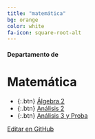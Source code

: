 ```yaml
---
title: "matemática"
bg: orange
color: white
fa-icon: square-root-alt
---
```

#### Departamento de
# Matemática

<!---
No poner los links de t.joinchat directamente,
usar https://www.protectyourlinks.com/ para obtener
un link corto protegido por captcha
-->

* {:.btn}  [Álgebra 2](https://www.proyl.com/5xv2CQ8Vh)
* {:.btn}  [Análisis 2](https://www.proyl.com/h1B7ci0IR)
* {:.btn}  [Análisis 3 y Proba](https://www.proyl.com/N8SjgS7u2)

<span class="editongithub">
	<a href="{{site.github.repository_url}}/blob/master/{{page.path}}">
		<i class="fas fa-pen"></i> Editar en GitHub
	</a>
</span>
